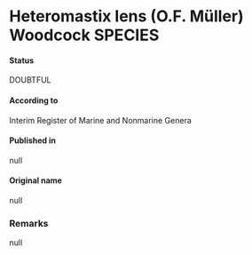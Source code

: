 Heteromastix lens (O.F. Müller) Woodcock SPECIES
=======

#### Status
DOUBTFUL

#### According to
Interim Register of Marine and Nonmarine Genera

#### Published in
null

#### Original name
null

### Remarks
null